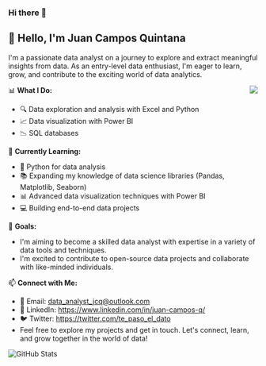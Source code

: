 ### Hi there 👋
## 👋 Hello, I'm Juan Campos Quintana

I'm a passionate data analyst on a journey to explore and extract meaningful insights from data. As an entry-level data enthusiast, I'm eager to learn, grow, and contribute to the exciting world of data analytics.


  <img align="right" src="https://github.com/rajput2107/rajput2107/blob/master/Assets/Developer.gif"/>

📊 **What I Do:**
- 🔍 Data exploration and analysis with Excel and Python
- 📈 Data visualization with Power BI
- 📉 SQL databases


🌱 **Currently Learning:**
- 🐍 Python for data analysis
- 📚 Expanding my knowledge of data science libraries (Pandas, Matplotlib, Seaborn)
- 📊 Advanced data visualization techniques with Power BI
- 💻 Building end-to-end data projects


🚀 **Goals:**
- I'm aiming to become a skilled data analyst with expertise in a variety of data tools and techniques.
- I'm excited to contribute to open-source data projects and collaborate with like-minded individuals.

📫 **Connect with Me:**
- 📧 Email: data_analyst_jcq@outlook.com
- 💼 LinkedIn: https://www.linkedin.com/in/juan-campos-q/
- 🐦 Twitter: https://twitter.com/te_paso_el_dato
- Feel free to explore my projects and get in touch. Let's connect, learn, and grow together in the world of data!

![GitHub Stats](https://github-readme-stats.vercel.app/api?username=YourUsername&show_icons=true)



